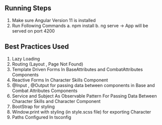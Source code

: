 ## Running Steps

1. Make sure Angular Version 11 is installed
2. Run Following Commands
    a. npm install
    b. ng serve -> App will be served on port 4200

## Best Practices Used

1. Lazy Loading 
2. Routing (Layout , Page Not Found)
3. Template Driven Forms In BaseAttributes and CombatAttributes Components
4. Reactive Forms In Character Skills Component
5. @Input , @Output for passing data between components in Base and Combat Attributes Components
6. Service and Subject As Observable Pattern For Passing Data Between Character Skills and Character Component
8. BootStrap for styling
9. Window.print with styling (in style.scss file) for exporting Character 
10. Paths Configured In tsconfig